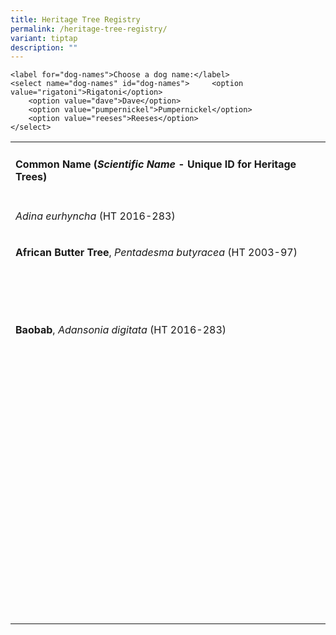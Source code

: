 ```yaml
---
title: Heritage Tree Registry
permalink: /heritage-tree-registry/
variant: tiptap
description: ""
---
```

<p></p><pre><code class="language-html">&lt;label for="dog-names"&gt;Choose a dog name:&lt;/label&gt;
&lt;select name="dog-names" id="dog-names"&gt;     &lt;option value="rigatoni"&gt;Rigatoni&lt;/option&gt;
    &lt;option value="dave"&gt;Dave&lt;/option&gt;
    &lt;option value="pumpernickel"&gt;Pumpernickel&lt;/option&gt;
    &lt;option value="reeses"&gt;Reeses&lt;/option&gt;
&lt;/select&gt;</code></pre>
<p></p>
<table style="minWidth: 25px">
<colgroup>
<col>
</colgroup>
<tbody>
<tr>
<td rowspan="1" colspan="1">
<p></p>
<p></p>
<h4><strong>Common Name</strong> (<em>Scientific Name</em> - Unique ID for Heritage Trees)</h4>
</td>
</tr>
<tr>
<td rowspan="1" colspan="1">
<p><em>Adina eurhyncha</em> (HT 2016-283)</p>
</td>
</tr>
<tr>
<td rowspan="1" colspan="1">
<p><strong>African Butter Tree</strong>, <em>Pentadesma butyracea </em>(HT
2003-97)</p>
</td>
</tr>
<tr>
<td rowspan="1" colspan="1">
<p></p>
</td>
</tr>
<tr>
<td rowspan="1" colspan="1">
<p></p>
</td>
</tr>
<tr>
<td rowspan="1" colspan="1">
<p></p>
</td>
</tr>
<tr>
<td rowspan="1" colspan="1">
<p><strong>Baobab</strong>, <em>Adansonia digitata</em> (HT 2016-283)</p>
</td>
</tr>
<tr>
<td rowspan="1" colspan="1">
<p></p>
</td>
</tr>
<tr>
<td rowspan="1" colspan="1">
<p></p>
</td>
</tr>
<tr>
<td rowspan="1" colspan="1">
<p></p>
</td>
</tr>
<tr>
<td rowspan="1" colspan="1">
<p></p>
</td>
</tr>
<tr>
<td rowspan="1" colspan="1">
<p></p>
</td>
</tr>
<tr>
<td rowspan="1" colspan="1">
<p></p>
</td>
</tr>
<tr>
<td rowspan="1" colspan="1">
<p></p>
</td>
</tr>
<tr>
<td rowspan="1" colspan="1">
<p></p>
</td>
</tr>
<tr>
<td rowspan="1" colspan="1">
<p></p>
</td>
</tr>
<tr>
<td rowspan="1" colspan="1">
<p></p>
</td>
</tr>
<tr>
<td rowspan="1" colspan="1">
<p></p>
</td>
</tr>
<tr>
<td rowspan="1" colspan="1">
<p></p>
</td>
</tr>
<tr>
<td rowspan="1" colspan="1">
<p></p>
</td>
</tr>
<tr>
<td rowspan="1" colspan="1">
<p></p>
</td>
</tr>
<tr>
<td rowspan="1" colspan="1">
<p></p>
</td>
</tr>
<tr>
<td rowspan="1" colspan="1">
<p></p>
</td>
</tr>
<tr>
<td rowspan="1" colspan="1">
<p></p>
</td>
</tr>
<tr>
<td rowspan="1" colspan="1">
<p></p>
</td>
</tr>
<tr>
<td rowspan="1" colspan="1">
<p></p>
</td>
</tr>
<tr>
<td rowspan="1" colspan="1">
<p></p>
</td>
</tr>
</tbody>
</table>
<p></p>